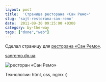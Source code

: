 ```yaml
---
layout: post
title:  'Страница ресторана «Сан Ремо»'
slug: 'sajt-restorana-san-remo'
date:  2011-09-30 09:25:00 +0300
category: by-the-way
tags: ["done","web"]
---
```


Сделал страницу для [ресторана «Сан Ремо»](http://sanremo.dp.ua/).

[sanremo.dp.ua](http://sanremo.dp.ua/)

![ресторан «Сан Ремо»](http://dl.dropbox.com/u/567440/blogs/sanremo.jpg)

Технологии: html, css, nginx :)

